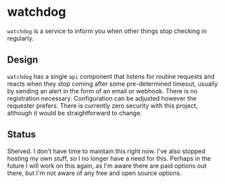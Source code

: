 # watchdog

`watchdog` is a service to inform you when other things stop checking in regularly.

## Design

`watchdog` has a single `api` component that listens for routine requests and reacts when they stop coming after some pre-determined timeout, usually by sending an alert in the form of an email or webhook. There is no registration necessary. Configuration can be adjusted however the requester prefers. There is currently zero security with this project, although it would be straightforward to change.

## Status

Shelved. I don't have time to maintain this right now. I've also stopped hosting my own stuff, so I no longer have a need for this. Perhaps in the future I will work on this again, as I'm aware there are paid options out there, but I'm not aware of any free and open source options.
